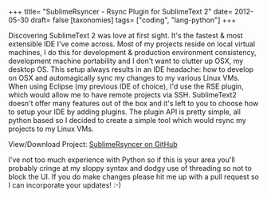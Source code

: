 +++
title= "SublimeRsyncer - Rsync Plugin for SublimeText 2"
date= 2012-05-30
draft= false
[taxonomies]
tags= ["coding", "lang-python"]
+++



Discovering SublimeText 2 was love at first sight. It's the fastest & most extensible IDE I've come across. Most of my projects reside on local virtual machines, I do this for development & production environment consistency, development machine portability and I don't want to clutter up OSX, my desktop OS. This setup always results in an IDE headache: how to develop on OSX and automagically sync my changes to my various Linux VMs. When using Eclipse (my previous IDE of choice), I'd use the RSE plugin, which would allow me to have remote projects via SSH. SublimeText2 doesn't offer many features out of the box and it's left to you to choose how to setup your IDE by adding plugins. The plugin API is pretty simple, all python based so I decided to create a simple tool which would rsync my projects to my Linux VMs.

View/Download Project: [SublimeRsyncer on GitHub](https://github.com/jimmyff/SublimeRsyncer)

I've not too much experience with Python so if this is your area you'll probably cringe at my sloppy syntax and dodgy use of threading so not to block the UI. If you do make changes please hit me up with a pull request so I can incorporate your updates! :-)
